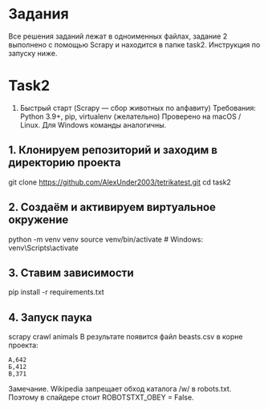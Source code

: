 # Задания
Все решения заданий лежат в одноименных файлах, задание 2 выполнено с помощью Scrapy и находится в папке task2. Инструкция по запуску ниже.

# Task2
1. Быстрый старт (Scrapy — сбор животных по алфавиту)
Требования: Python 3.9+, pip, virtualenv (желательно)
Проверено на macOS / Linux. Для Windows команды аналогичны.
## 1. Клонируем репозиторий и заходим в директорию проекта
git clone https://github.com/AlexUnder2003/tetrikatest.git
cd task2

## 2. Создаём и активируем виртуальное окружение
python -m venv venv
source venv/bin/activate        # Windows: venv\Scripts\activate

## 3. Ставим зависимости
pip install -r requirements.txt


## 4. Запуск паука
scrapy crawl animals
В результате появится файл beasts.csv в корне проекта:

```
А,642
Б,412
В,371
```

Замечание. Wikipedia запрещает обход каталога /w/ в robots.txt.
Поэтому в спайдере стоит ROBOTSTXT_OBEY = False.